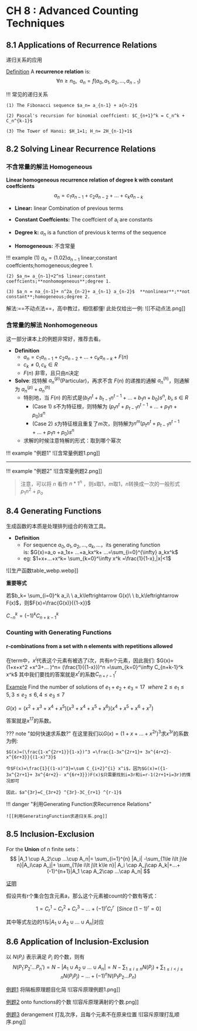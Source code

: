 # CH 8 : Advanced Counting Techniques
## 8.1 Applications of Recurrence Relations
递归关系的应用

[Definition](#) A **recurrence relation** is:
$$
\forall n\ge n_0,\ \ a_n=f( a_0, a_1, a_2,..., a_{n-1}) 
$$

!!! 常见的递归关系

	(1) The Fibonacci sequence $a_n= a_{n-1} + a{n-2}$
	
	(2) Pascal's recursion for binomial coeffcient: $C_{n+1}^k = C_n^k + C_n^{k-1}$
	
	(3) The Tower of Hanoi: $H_1=1; H_n= 2H_{n-1}+1$

## 8.2 Solving Linear Recurrence Relations

### 不含常量的解法 Homogeneous

**Linear homogeneous recurrence relation of degree k with constant coeffcients**
$$
a_n= c_1 a_{n-1}+ c_2 a_{n-2}+...+ c_k a_{n-k}
$$

- **Linear:**
linear Combination of previous terms

- **Constant Coeffcients:**
The coeffcient of a<sub>i</sub> are constants

- **Degree k:**
$a_n$ is a function of previous k terms of the sequence

- **Homogeneous:**
不含常量


!!! example
	(1) $a_n=(1.02) a_{n-1}$ linear;constant coeffcients;homogeneous;degree 1.
	
	(2) $a_n= a_{n-1}+2^n$ linear;constant coeffcients;**nonhomogeneous**;degree 1.
	
	(3) $a_n = na_{n-1}+ n^2a_{n-2}+ a_{n-1} a_{n-2}$  **nonlinear**;**not constant**;homogeneous;degree 2.


解法:==不动点法==，高中教过，相信都懂!
此处仅给出一例:
![[不动点法.png]]

### 含常量的解法 Nonhomogeneous

这一部分课本上的例题非常好，推荐去看。

- **Definition**
    - $a_n =c_1 a_{n-1}+ c_2 a_{n-2}+ ...+c_k a_{n-k} +F(n)$
    - $c_k\ne 0,c_k\in R$
    - $F(n)$ 非零，且只由$n$决定
- **Solve**: 找特解 $a_n^{(p)}$(Particular)，再求不含 $F(n)$ 的递推的通解 $a_n^{(h)}$，则通解为 $a_n^{(p)} + a_n^{(h)}$
    - 特别地，当 $F(n)$ 的形式是$(b_tn^t +b_{t-1}n^{t-1} +...+b_1n+ b_0)s^n,\ b_i,s\in R$
        - (Case 1) $s$不为特征根，则特解为 $(p_tn^t +p_{t-1}n^{t-1} +...+p_1n+ p_0)s^n$
        - (Case 2) $s$为特征根且重复了$m$次，则特解为$n^m (p_tn^t +p_{t-1}n^{t-1} +...+p_1n+ p_0)s^n$
    - 求解的时候注意特解的形式：取到哪个幂次

!!! example "例题1"
	![[含常量例题1.png]]


--- 

!!! example "例题2"
	![[含常量例题2.png]]

> 注意，可以将 $n$ 看作 $n*1^n$ ，则$s$取1，$m$取1，$n$转换成一次的一般形式$p_1n^2 +p_o$



## 8.4 Generating Functions

生成函数的本质是处理排列组合的有效工具。

- **Definition**
    - For sequence $a_0, a_1, a_2, ...,a_k,...$，its generating function is: $G(x)=a_o +a_1x+ ...+a_kx^k+ ...=\sum_{i=0}^{\infty} a_kx^k$
    - eg: $1+x+...+x^k= \sum_{k=0}^\infty x^k =\frac{1}{1-x},|x|<1$


![[生产函数table_webp.webp]]

**重要等式**

若$b_k= \sum_{i=0}^k a_i\ \ a_k\leftrightarrow G(x)\ \ b_k\leftrightarrow F(x)$，则$F(x)=\frac{G(x)}{{1-x}}$

$C_{-n}^k =(-1)^k C_{n+k-1}^k$

### Counting with Generating Functions

#### r-combinations from a set with n elements with repetitions allowed

在term中，$x^i$代表这个元素有被选了i次，共有n个元素，因此我们:
$G(x)=(1+x+x^2 +x^3+... )^n= (\frac{1}{{1-x}})^n =\sum_{k=0}^\infty C_{n+k-1}^k x^k$
其中我们要找的答案就是$x^r$的系数$C_{n+r-1}^r$

[Example](#)
Find the number of solutions of $e_1+ e_2+ e_3 =17\ \ where\ 2\le e_1\le 5,3\le e_2\le 6,4\le e_3\le 7$

$G(x)=(x^2+ x^3 +x^4+ x^5)( x^3 +x^4+ x^5+ x^6)( x^4+ x^5 +x^6+ x^7)$

答案就是$x^{17}$的系数。

??? note "如何快速求系数?"
	在这里我们以$G(x)=(1+x+...+x^{2r} )^3$求$x^{3r}$的系数为例:
	
	$G(x)=(\frac{1-x^{2r+1}}{1-x})^3 =\frac{1-3x^{2r+1}+ 3x^{4r+2}- x^{6r+3}}{(1-x)^3}$
	
	令$F(x)=\frac{1}{(1-x)^3}=\sum C_{i+2}^{i} x^i$，因为$G(x)=({1-3x^{2r+1}+ 3x^{4r+2}- x^{6r+3}})F(x)$只需要找到i=3r和i=r-1(2r+1+i=3r)的情况即可
	
	因此，$a^{3r}=C_{3r+2} ^{3r}-3C_{r+1} ^{r-1}$

!!! danger "利用Generating Function求Recurrence Relations"
	
	![[利用GeneratingFunction求递归关系.png]]

## 8.5 Inclusion-Exclusion

For the **Union** of n finite sets：
$$
|A_1 \cup A_2\cup ...\cup A_n|= \sum_{i=1}^{n} |A_i| -\sum_{1\le i\lt j\le n}|A_i\cap A_j|+ \sum_{1\le i\lt j\lt k\le n}| A_i \cap A_j\cap A_k|+...+(-1)^{n+1}|A_1 \cap A_2\cap ...\cap A_n|
$$

[证明](#)

假设共有r个集合包含元素a，那么这个元素被count的个数有等式：

$$
1=C_r^1 -C_r^2+ C_r^3 -...+(-1)^r C_r^r\ \ [Since\ (1-1)^r=0]
$$

其中等式左边的1与$|A_1 \cup A_2\cup ...\cup A_n|$对应

## 8.6 Application of Inclusion-Exclusion

以 $N(P_i)$ 表示满足 $P_i$ 的个数，则有
$$
N(P_1' P_2'... P_n')=N- |A_1 \cup A_2\cup ...\cup A_n|=N- \sum_{1\le i\le n} N(P_i)+\sum_{1\le i\lt j\le n} N(P_i P_j)-...+(-1)^nN( P_1 P_2...P_n)
$$

[例题1](#) 将隔板原理题目化简
![[容斥原理例题1.png]]

[例题2](#) onto functions的个数
![[容斥原理满射的个数.png]]

[例题3](#) derangement 打乱次序，且每个元素不在原来位置
![[容斥原理打乱顺序.png]]

